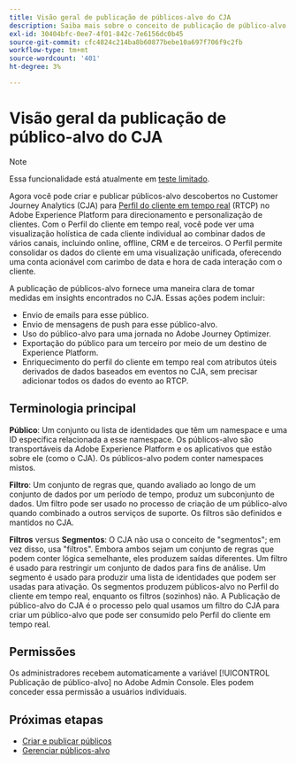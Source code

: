 ```yaml
---
title: Visão geral de publicação de públicos-alvo do CJA
description: Saiba mais sobre o conceito de publicação de público-alvo no Customer Journey Analytics
exl-id: 30404bfc-0ee7-4f01-842c-7e6156dc0b45
source-git-commit: cfc4824c214ba8b60877bebe10a697f706f9c2fb
workflow-type: tm+mt
source-wordcount: '401'
ht-degree: 3%

---
```


# Visão geral da publicação de público-alvo do CJA

>[!NOTE]
>
>Essa funcionalidade está atualmente em [teste limitado](/help/release-notes/releases.md).

Agora você pode criar e publicar públicos-alvo descobertos no Customer Journey Analytics (CJA) para [Perfil do cliente em tempo real](https://experienceleague.adobe.com/docs/experience-platform/profile/home.html?lang=pt-BR) (RTCP) no Adobe Experience Platform para direcionamento e personalização de clientes. Com o Perfil do cliente em tempo real, você pode ver uma visualização holística de cada cliente individual ao combinar dados de vários canais, incluindo online, offline, CRM e de terceiros. O Perfil permite consolidar os dados do cliente em uma visualização unificada, oferecendo uma conta acionável com carimbo de data e hora de cada interação com o cliente.

A publicação de públicos-alvo fornece uma maneira clara de tomar medidas em insights encontrados no CJA. Essas ações podem incluir:

* Envio de emails para esse público.
* Envio de mensagens de push para esse público-alvo.
* Uso do público-alvo para uma jornada no Adobe Journey Optimizer.
* Exportação do público para um terceiro por meio de um destino de Experience Platform.
* Enriquecimento do perfil do cliente em tempo real com atributos úteis derivados de dados baseados em eventos no CJA, sem precisar adicionar todos os dados do evento ao RTCP.

## Terminologia principal

**Público**: Um conjunto ou lista de identidades que têm um namespace e uma ID específica relacionada a esse namespace. Os públicos-alvo são transportáveis da Adobe Experience Platform e os aplicativos que estão sobre ele (como o CJA). Os públicos-alvo podem conter namespaces mistos.

**Filtro**: Um conjunto de regras que, quando avaliado ao longo de um conjunto de dados por um período de tempo, produz um subconjunto de dados. Um filtro pode ser usado no processo de criação de um público-alvo quando combinado a outros serviços de suporte. Os filtros são definidos e mantidos no CJA.

**Filtros** versus **Segmentos**: O CJA não usa o conceito de &quot;segmentos&quot;; em vez disso, usa &quot;filtros&quot;. Embora ambos sejam um conjunto de regras que podem conter lógica semelhante, eles produzem saídas diferentes. Um filtro é usado para restringir um conjunto de dados para fins de análise. Um segmento é usado para produzir uma lista de identidades que podem ser usadas para ativação. Os segmentos produzem públicos-alvo no Perfil do cliente em tempo real, enquanto os filtros (sozinhos) não. A Publicação de público-alvo do CJA é o processo pelo qual usamos um filtro do CJA para criar um público-alvo que pode ser consumido pelo Perfil do cliente em tempo real.

## Permissões

Os administradores recebem automaticamente a variável [!UICONTROL Publicação de público-alvo] no Adobe Admin Console. Eles podem conceder essa permissão a usuários individuais.

## Próximas etapas

* [Criar e publicar públicos](/help/components/audiences/publish.md)
* [Gerenciar públicos-alvo](/help/components/audiences/manage.md)
